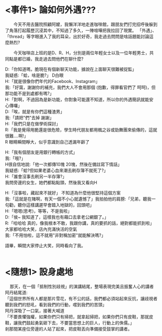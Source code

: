 # <事件1> 論如何外遇???
<p style="text-indent: 2em;">今天不用去醫院照顧阿嬤，我懶洋洋地走進咖啡館，跟朋友們打完招呼後躲到了角落打起履歷沉浸其中，不知過了多久，一陣喧嘩把我拉回了現實。
「外遇」、「thread」等字眼進入了我的耳朵，出於好奇，我走過去問問是啥話題能討論這麼熱烈?  

<p style="text-indent: 2em;">今天咖啡店上班的是D、R、H，分別是兩位年輕女士以及一位年輕男士，共同點是都已婚，我走過去問他們在聊什麼?  

D:「你知道嗎，脆現在有個新聊天功能，據說在上面聊天很難被捉監」  
我疑惑:「蛤，啥是脆?」 D白眼  
H:「就是很像你們年代的Facebook、Instagram」  
我:「好窩，謝謝你的補充，我們大人不會用那個 (抱歉，得罪看官們了 呵呵)，但那功能不是到處都有嗎?」  
H:「對啊，不過因為是新功能，你對象可能還不知道，所以你的外遇簡訊就能安心傳囉」  
D:「唉，就是有你們這種渣男」  
我:「請把"們"去掉 謝謝」  
H:「我們只是在做學術探討」  
R:「我是覺得用脆還是很危險，學生時代朋友都用楓之谷或勁舞團來偷傳的，這就很難....啊!」  
R 眼睛瞬間睜大，似乎意識到自己透漏年齡了    
  
H:「我有個朋友是用銀行轉帳的方式」  
我:「哦?」  
H很自信地說:「他一次都傳10塊 20塊，然後在備註寫下情話」  
我疑惑:「蛤?但如果老婆心血來潮去刷存簿不就死了?」  
H:「誰會沒事去刷另一半存簿?」  
我問旁邊的女生，她們都點點頭，然後我又看向H  
  
H:「沒事啦，藏起來不就好」 不知道為什麼他很堅持這個方案  
我:「這就是在賭啊，有天一個不小心就遺憾了」我拍拍他的肩膀:「兄弟，聽我一句勸，聽你這樣講遲早會踏入地獄的，回頭吧」  
H:「嗯嗯(思考)，等等，不是我啦」  
D:「侯~ 我知道了，這樣我也有藉口去拿老公網銀了。」  
R:「哈哈哈 真的，像我根本不敢，我跟你講，真的要抓的話，絕對都能抓到啦」  
大家都哈哈大笑，店內充滿快活的空氣  
我:「不用怕啦，這不就用"非對稱加密"就能解決嗎?」  

語畢，瞬間大家停止大笑，同時看向了我。
<br><br>
# <隨想1> 設身處地
&nbsp;&nbsp;&nbsp;&nbsp;那天，在一個「抵制性別歧視」的演講結尾，整場表現完美且振奮人心的講者阿丹結尾道:  
「這個世界所有人都是那片雪花，有不公的話，我們都必須站起來反抗，讓歧視者聽到我們的怒吼，看到我們的行動，嚐到我們的苦頭」  
阿丹深吸了一口氣，接著大喊道  
「不要畏懼強權，如果你們只有掃把，就拿起掃把，如果你們只有皮鞋，那就皮鞋，讓我們鼓起勇氣砸下去，不要當思想上的巨人，行動上的侏儒。」  
剎那間某座位旁邊的人站了起來，把皮鞋丟向準備接受鼓掌的講者。



